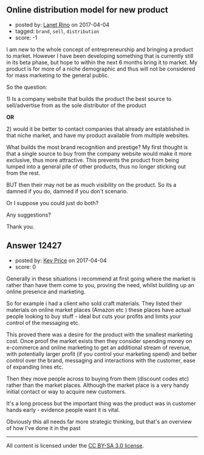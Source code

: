 ## Online distribution model for new product

- posted by: [Lanet Rino](https://stackexchange.com/users/9099765/lanet-rino) on 2017-04-04
- tagged: `brand`, `sell`, `distribution`
- score: -1

<p>I am new to the whole concept of entrepreneurship and bringing a product to market. However I have been developing something that is currently still in its beta phase, but hope to within the next 6 months bring it to market. My product is for more of a niche demographic and thus will not be considered for mass marketing to the general public.</p>

<p>So the question:</p>

<p>1) Is a company website that builds the product the best source to sell/advertise from as the sole distributor of the product</p>

<p><strong>OR</strong></p>

<p>2) would it be better to contact companies that already are established in that niche market, and have my product available from multiple websites.</p>

<p>What builds the most brand recognition and prestige? My first thought is that a single source to buy from the company website would make it more exclusive, thus more attractive. This prevents the product from being lumped into a general pile of other products, thus no longer sticking out from the rest.</p>

<p>BUT then their may not be as much visibility on the product. So its a damned if you do, damned if you don't scenario.</p>

<p>Or I suppose you could just do both?</p>

<p>Any suggestions?</p>

<p>Thank you.</p>



## Answer 12427

- posted by: [Kev Price](https://stackexchange.com/users/1109274/kev-price) on 2017-04-04
- score: 0

<p>Generally in these situations i recommend at first going where the market is rather than have them come to you, proving the need, whilst building up an online presence and marketing.</p>

<p>So for example i had a client who sold craft materials. They listed their materials on online market places (Amazon etc ) these places have actual people looking to buy stuff - ideal but cuts your profits and limits your control of the messaging etc. </p>

<p>This proved there was a desire for the product with the smallest marketing cost. Once proof the market exists then they consider spending money on e-commerce and online marketing to get an additional stream of revenue, with potentially larger profit (if you control your marketing spend) and better control over the brand, messaging and interactions with the customer, ease of expanding lines etc.</p>

<p>Then they move people across to buying from them (discount codes etc) rather than the market places. Although the market place is a very handy initial contact or way to acquire new customers.</p>

<p>It's a long process but the important thing was the product was in customer hands early - evidence people want it is vital.</p>

<p>Obviously this all needs far more strategic thinking, but that's an overview of how I've done it in the past</p>




---

All content is licensed under the [CC BY-SA 3.0 license](https://creativecommons.org/licenses/by-sa/3.0/).
